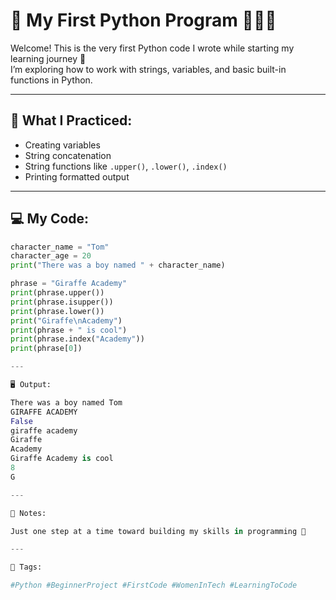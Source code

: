 # 🚀 My First Python Program 👩🏻‍💻

Welcome! This is the very first Python code I wrote while starting my learning journey 🌱  
I’m exploring how to work with strings, variables, and basic built-in functions in Python.

---

## 🧠 What I Practiced:
- Creating variables
- String concatenation
- String functions like `.upper()`, `.lower()`, `.index()`
- Printing formatted output

---

## 💻 My Code:

```python
character_name = "Tom"
character_age = 20
print("There was a boy named " + character_name)

phrase = "Giraffe Academy"
print(phrase.upper())
print(phrase.isupper())
print(phrase.lower())
print("Giraffe\nAcademy")
print(phrase + " is cool")
print(phrase.index("Academy"))
print(phrase[0])

---

🖥️ Output:

There was a boy named Tom
GIRAFFE ACADEMY
False
giraffe academy
Giraffe
Academy
Giraffe Academy is cool
8
G

---

📌 Notes:

Just one step at a time toward building my skills in programming 💪

---

📎 Tags:

#Python #BeginnerProject #FirstCode #WomenInTech #LearningToCode
